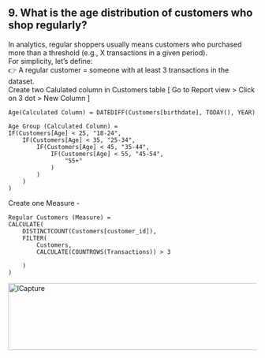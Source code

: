 ## 9. What is the age distribution of customers who shop regularly?
In analytics, regular shoppers usually means customers who purchased more than a threshold (e.g., X transactions in a given period).
<br>
For simplicity, let’s define:<br>
👉 A regular customer = someone with at least 3 transactions in the dataset.
<br>
Create two Calulated column in Customers table [ Go to Report view > Click on 3 dot > New Column ]<br>
```
Age(Calculated Column) = DATEDIFF(Customers[birthdate], TODAY(), YEAR)
```
```
Age Group (Calculated Column) = 
IF(Customers[Age] < 25, "18-24",
    IF(Customers[Age] < 35, "25-34",
        IF(Customers[Age] < 45, "35-44",
            IF(Customers[Age] < 55, "45-54",
                "55+"
            )
        )
    )
)
```
Create one Measure - <br>
```
Regular Customers (Measure) = 
CALCULATE(
    DISTINCTCOUNT(Customers[customer_id]),
    FILTER(
        Customers,
        CALCULATE(COUNTROWS(Transactions)) > 3

    )
)
```
<img width="596" height="136" alt="lCapture" src="https://github.com/user-attachments/assets/87d3b919-9fdf-4393-a56a-0d636d472359" />
